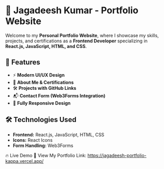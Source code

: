 # 🚀 Jagadeesh Kumar - Portfolio Website

Welcome to my **Personal Portfolio Website**, where I showcase my skills, projects, and certifications as a **Frontend Developer** specializing in **React.js, JavaScript, HTML, and CSS**.

## 🌟 Features
- ⚡ **Modern UI/UX Design**
- 📜 **About Me & Certifications**
- 🛠 **Projects with GitHub Links**
- 📬 **Contact Form (Web3Forms Integration)**
- 🎨 **Fully Responsive Design**

## 🛠 Technologies Used
- **Frontend:** React.js, JavaScript, HTML, CSS  
- **Icons:** React Icons  
- **Form Handling:** Web3Forms
  
🔥 Live Demo
🔗 View My Portfolio 
Link: https://jagadeesh-portfolio-kappa.vercel.app/
